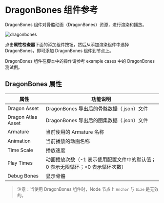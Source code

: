 # DragonBones 组件参考

DragonBones 组件对骨骼动画（DragonBones）资源，进行渲染和播放。

![dragonbones](./dragonbones/properties.png)

点击**属性检查器**下面的添加组件按钮，然后从添加渲染组件中选择 DragonBones，即可添加 DragonBones 组件到节点上。

DragonBones 组件在脚本中的操作请参考 example cases 中的 DragonBones 测试例。

## DragonBones 属性

| 属性 |   功能说明
| -------------- | ----------- |
|Dragon Asset| DragonBones 导出后的骨骼数据（.json）文件
|Dragon Atlas Asset| DragonBones 导出后的图集数据（.json）文件
|Armature| 当前使用的 Armature 名称
|Animation| 当前播放的动画名称
|Time Scale| 播放速度
|Play Times| 动画播放次数（-1 表示使用配置文件中的默认值；0 表示无限循环；>0 表示循环次数）
|Debug Bones| 显示骨骼

> 注意：当使用 DragonBones 组件时，Node 节点上 `Anchor` 与 `Size` 是无效的。
